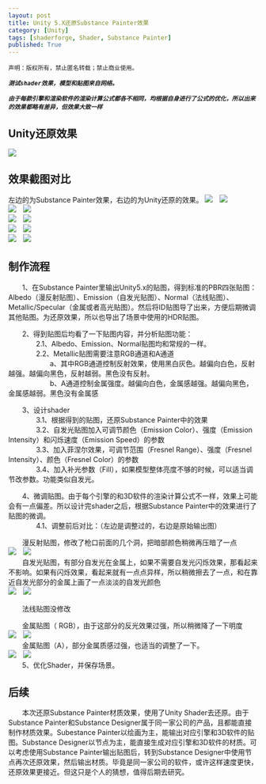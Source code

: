 ```yaml
---
layout: post
title: Unity 5.X还原Substance Painter效果
category: [Unity]
tags: [shaderforge, Shader, Substance Painter]
published: True
---
```



`声明：版权所有，禁止匿名转载；禁止商业使用。`

***`测试shader效果，模型和贴图来自网络。`***

***`由于每款引擎和渲染软件的渲染计算公式都各不相同，均根据自身进行了公式的优化，所以出来的效果都略有差异，但效果大致一样`***

## Unity还原效果
<left>
<img src="http://p3z7nlj5m.bkt.clouddn.com/U3DToSP00.gif">
</left>


## 效果截图对比
左边的为Substance Painter效果，右边的为Unity还原的效果。
<left>
<img src="http://p3z7nlj5m.bkt.clouddn.com/U3DToSP09.png">　<img src="http://p3z7nlj5m.bkt.clouddn.com/U3DToSP09-1.png">
</left>
<br>
<left>
<img src="http://p3z7nlj5m.bkt.clouddn.com/U3DToSP10.png">　<img src="http://p3z7nlj5m.bkt.clouddn.com/U3DToSP10-1.png">
</left>
<br>
<left>
<img src="http://p3z7nlj5m.bkt.clouddn.com/U3DToSP11.png">　<img src="http://p3z7nlj5m.bkt.clouddn.com/U3DToSP11-1.png">
</left>
<br>
<left>
<img src="http://p3z7nlj5m.bkt.clouddn.com/U3DToSP12.png">　<img src="http://p3z7nlj5m.bkt.clouddn.com/U3DToSP12-1.png">
</left>
<br>
<left>
<img src="http://p3z7nlj5m.bkt.clouddn.com/U3DToSP13.png">　<img src="http://p3z7nlj5m.bkt.clouddn.com/U3DToSP13-1.png">
</left>


## 制作流程
　　1、在Substance Painter里输出Unity5.x的贴图，得到标准的PBR四张贴图：Albedo（漫反射贴图）、Emission（自发光贴图）、Normal（法线贴图）、Metallic/Specular（金属或者高光贴图）。然后将ID贴图导了出来，方便后期微调其他贴图。为还原效果，所以也导出了场景中使用的HDR贴图。

　　2、得到贴图后均看了一下贴图内容，并分析贴图功能：<br>
　　　　2.1、Albedo、Emission、Normal贴图均和常规的一样。<br>
　　　　2.2、Metallic贴图需要注意RGB通道和A通道<br>
　　　　　　a、其中RGB通道控制反射效果，使用黑白灰色。越偏向白色，反射越强。越偏向黑色，反射越弱。黑色没有反射。<br>
　　　　　　b、A通道控制金属强度。越偏向白色，金属感越强。越偏向黑色，金属感越弱。黑色没有金属感

　　3、设计shader<br>
　　　　3.1、根据得到的贴图，还原Substance Painter中的效果<br>
　　　　3.2、自发光贴图加入可调节颜色（Emission Color）、强度（Emission Intensity）和闪烁速度（Emission Speed）的参数<br>
　　　　3.3、加入菲涅尔效果，可调节范围（Fresnel Range）、强度（Fresnel Intensity）、颜色（Fresnel Color）的参数<br>
　　　　3.4、加入补光参数（Fill），如果模型整体亮度不够的时候，可以适当调节改参数。功能类似自发光。

　　4、微调贴图。由于每个引擎的和3D软件的渲染计算公式不一样，效果上可能会有一点偏差。所以设计完shader之后，根据Substance Painter中的效果进行了贴图的微调。<br>
　　　　4.1、调整前后对比：（左边是调整过的，右边是原始输出图）

　　漫反射贴图，修改了枪口前面的几个洞，把暗部颜色稍微再压暗了一点<br>
<left>
<img src="http://p3z7nlj5m.bkt.clouddn.com/U3DToSP01.png">　<img src="http://p3z7nlj5m.bkt.clouddn.com/U3DToSP02.png">
</left>
<br>
　　自发光贴图，有部分自发光在金属上，如果不需要自发光闪烁效果，那看起来不影响。如果有闪烁效果，看起来就有一点点异样，所以稍微擦去了一点，和在靠近自发光部分的金属上画了一点淡淡的自发光颜色<br>
<left>
<img src="http://p3z7nlj5m.bkt.clouddn.com/U3DToSP03.png">　<img src="http://p3z7nlj5m.bkt.clouddn.com/U3DToSP04.png">
</left>
<br>

　　法线贴图没修改

　　金属贴图（ RGB），由于这部分的反光效果过强，所以稍微降了一下明度<br>
<left>
<img src="http://p3z7nlj5m.bkt.clouddn.com/U3DToSP05.png">　<img src="http://p3z7nlj5m.bkt.clouddn.com/U3DToSP06.png">
</left>
<br>
　　金属贴图（A），部分金属质感过强，也适当的调整了一下。<br>
<left>
<img src="http://p3z7nlj5m.bkt.clouddn.com/U3DToSP07.png">　<img src="http://p3z7nlj5m.bkt.clouddn.com/U3DToSP08.png">
</left>
<br>
　　5、优化Shader，并保存场景。

## 后续
　　本次还原Substance Painter材质效果，使用了Unity Shader去还原。由于Substance Painter和Substance Designer属于同一家公司的产品，且都能直接制作材质效果。Subestance Painter以绘画为主，能输出对应引擎和3D软件的贴图。Substance Designer以节点为主，能直接生成对应引擎和3D软件的材质。可以考虑使用Substance Painter输出贴图后，转到Substance Designer中使用节点再次还原效果，然后输出材质。毕竟是同一家公司的软件，或许这样速度更快，还原效果更接近。但这只是个人的猜想，值得后期去研究。

